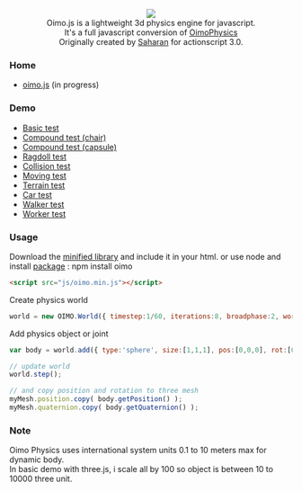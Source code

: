 <p align="center"><a href="http://lo-th.github.io/Oimo.js/"><img src="http://lo-th.github.io/Oimo.js/examples/assets/img/logo.png"/></a><br>
Oimo.js is a lightweight 3d physics engine for javascript.<br>
It's a full javascript conversion of <a href="https://github.com/saharan/OimoPhysics/">OimoPhysics</a><br>
Originally created by <a href="http://el-ement.com/blog/">Saharan</a> for actionscript 3.0.
</p>

### Home ###

- [oimo.js](http://lo-th.github.io/Oimo.js/index.html) (in progress)

### Demo ###

- [Basic test](http://lo-th.github.io/Oimo.js/examples/test_basic.html)
- [Compound test (chair)](http://lo-th.github.io/Oimo.js/examples/test_compound.html)
- [Compound test (capsule)](http://lo-th.github.io/Oimo.js/examples/test_compound2.html)
- [Ragdoll test](http://lo-th.github.io/Oimo.js/examples/test_ragdoll.html)
- [Collision test](http://lo-th.github.io/Oimo.js/examples/test_collision.html)
- [Moving test](http://lo-th.github.io/Oimo.js/examples/test_moving.html)
- [Terrain test](http://lo-th.github.io/Oimo.js/examples/test_terrain.html)
- [Car test](http://lo-th.github.io/Oimo.js/examples/test_vehicle.html)
- [Walker test](http://lo-th.github.io/Oimo.js/examples/test_walker.html)
- [Worker test](http://lo-th.github.io/Oimo.js/examples/test_worker.html)

### Usage ###

Download the [minified library](http://lo-th.github.io/Oimo.js/build/three.min.js) and include it in your html.
or use node and install [package](https://www.npmjs.com/package/oimo) : npm install oimo

```html
<script src="js/oimo.min.js"></script>
```

Create physics world

```javascript
world = new OIMO.World({ timestep:1/60, iterations:8, broadphase:2, worldscale:1, random:true, info:false });
```

Add physics object or joint

```javascript
var body = world.add({ type:'sphere', size:[1,1,1], pos:[0,0,0], rot:[0,0,90], move:true, density:1 });

// update world
world.step();

// and copy position and rotation to three mesh
myMesh.position.copy( body.getPosition() );
myMesh.quaternion.copy( body.getQuaternion() );
```

### Note ###

Oimo Physics uses international system units 0.1 to 10 meters max for dynamic body.<br>
In basic demo with three.js, i scale all by 100 so object is between 10 to 10000 three unit.<br>
